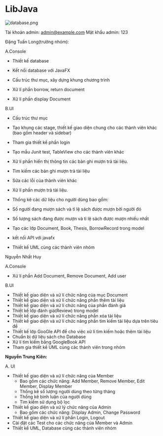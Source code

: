 # LibJava

![database.png](..%2F..%2FPictures%2FScreenshots%2Fdatabase.png)

Tài khoản admin: admin@example.com
Mật khẩu admin: 123

Đặng Tuấn Long(trưởng nhóm):

A.Console

- Thiết kế database

- Kết nối database với JavaFX

- Cấu trúc thư mục, xây dựng khung chương trình

- Xử lí phần borrow, return document

- Xử lí phần display Document
  

B.UI

- Cấu trúc thư mục

- Tạo khung các stage, thiết kế giao diện chung cho các thành viên khác (bao gồm header và sidebar)

- Tham gia thiết kế phần login

- Tạo mẫu Junit test, TableView cho các thành viên khác

- Xử lí phần hiển thị thông tin các bản ghi mượn trả tài liệu.

- Tìm kiếm các bản ghi mượn trả tài liệu

- Sửa các lỗi của thành viên khác

- Xử lí phần mượn trả tài liệu.

- Thống kê các dữ liệu cho người dùng bao gồm:

+ Số người đang mượn sách và tỉ lệ sách được mượn bởi người đó

+ Số lượng sách đang được mượn và tỉ lệ sách được mượn nhiều nhất

- Tạo các lớp Document, Book, Thesis, BorrowRecord trong model

- kết nối API với javafx

- Thiết kế UML cùng các thành viên nhóm


Nguyễn Nhất Huy

A.Console
+ Xử lí phần Add Document, Remove Document, Add user


B.UI
+ Thiết kế giao diện và xử lí chức năng của mục Document
+ Thiết kế giao diện và xử lí chức năng phần thêm tài liệu
+ Thiết kế giao diện và xử lí chức năng của phần đánh giá
+ Thiết kế lớp đánh giá(Review) trong model
+ Thiết kế giao diện và xử lí chức năng phần xóa tài liệu
+ Thiết kế giao diện và xử lí chức năng phần tìm kiếm tài liệu dựa trên tiêu đề
+ Thiết kế lớp GooGle API để cho việc xử lí tìm kiếm hoặc thêm tài liệu
+  Chuẩn bị dữ liệu sách cho Database
+ Xử lí tìm kiếm bằng GoogleBook API
+ Tham gia thiết kế UML cùng các thành viên trong nhóm


**Nguyễn Trung Kiên:**

A. UI 
+ Thiết kế giao diện và xử lí chức năng của Member
   + Bao gồm các chức năng: Add Member, Remove Member, Edit Member, Display Member
   + Thống kê số lượng người dùng theo từng tháng
   + Thống kê bình luận của người dùng
   + Tìm kiếm sử dụng bộ lọc
+ Thiết kế giao diện và xử lý chức năng của Admin
  + Bao gồm các chức năng: Display Admin, Change Password
+ Thiết kế giao diện và xử lí phần Login, Logout
+ Cài đặt các Test cho các chức năng của Member và Admin
+ Thiết kế UML, Database cùng các thành viên nhóm

